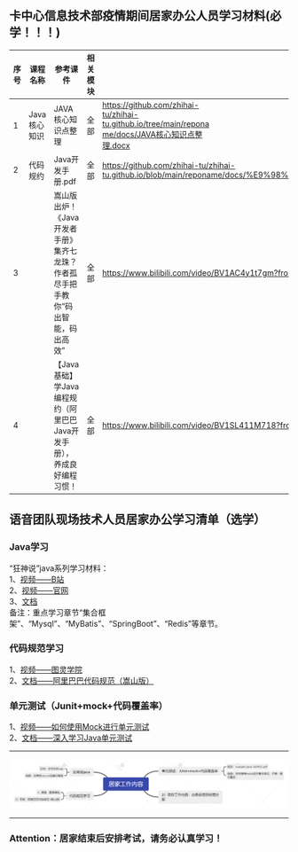 ## 卡中心信息技术部疫情期间居家办公人员学习材料(必学！！！)
|序号|课程名称|参考课件|相关模块|资料地址|课程时间（小时）|
|--- |---    |---    |---     |---   |---            |
|1|Java核心知识|JAVA核心知识点整理|全部|<div style="width: 150pt">https://github.com/zhihai-tu/zhihai-tu.github.io/tree/main/reponame/docs/JAVA核心知识点整理.docx</div>|4| 
|2|代码规约|Java开发手册.pdf|全部|https://github.com/zhihai-tu/zhihai-tu.github.io/blob/main/reponame/docs/%E9%98%BF%E9%87%8CJava%E5%BC%80%E5%8F%91%E6%89%8B%E5%86%8C/%E9%98%BF%E9%87%8C%E5%B7%B4%E5%B7%B4Java%E5%BC%80%E5%8F%91%E6%89%8B%E5%86%8C1.7.0%EF%BC%88%E5%B5%A9%E5%B1%B1%E7%89%88%EF%BC%89.pdf|4|
|3||嵩山版出炉！《Java开发者手册》集齐七龙珠？作者孤尽手把手教你“码出智能，码出高效”|全部|https://www.bilibili.com/video/BV1AC4y1t7gm?from=search&seid=17104632605291627713&spm_id_from=333.337.0.0|1|
|4||【Java基础】学Java编程规约（阿里巴巴Java开发手册），养成良好编程习惯！|全部|https://www.bilibili.com/video/BV1SL411M718?from=search&seid=17104632605291627713&spm_id_from=333.337.0.0|3|



## 语音团队现场技术人员居家办公学习清单（选学）

### Java学习
“狂神说”java系列学习材料：  
1、[视频——B站](https://search.bilibili.com/all?vt=73426412&keyword=%E7%8B%82%E7%A5%9E%E8%AF%B4java&from_source=webtop_search&spm_id_from=333.1007)  
2、[视频——官网](https://www.kuangstudy.com/course?cid=1)  
3、[文档](https://github.com/zhihai-tu/zhihai-tu.github.io/tree/main/reponame/docs/kuangstudy)  
备注：重点学习章节“集合框架”、“Mysql”、“MyBatis”、“SpringBoot”、“Redis”等章节。

### 代码规范学习
1、[视频——图灵学院](https://www.bilibili.com/video/BV1FV411W7a6?spm_id_from=333.337.search-card.all.click)  
2、[文档——阿里巴巴代码规范（嵩山版）](https://github.com/zhihai-tu/zhihai-tu.github.io/tree/main/reponame/docs/阿里Java开发手册)  


### 单元测试（Junit+mock+代码覆盖率）
1、[视频——如何使用Mock进行单元测试](https://www.bilibili.com/video/BV1np4y1W77z?spm_id_from=333.337.search-card.all.click)  
2、[文档——深入学习Java单元测试](https://github.com/zhihai-tu/zhihai-tu.github.io/tree/main/reponame/docs/深入学习java单元测试.pdf)  


***
![](/homeoffice/study-mind-maps.png)

***
### Attention：居家结束后安排考试，请务必认真学习！



